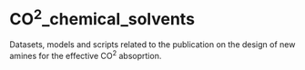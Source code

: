 # CO<sup>2</sup>_chemical_solvents
Datasets, models and scripts related to the publication on the design of new amines for the effective CO<sup>2</sup> absoprtion.
